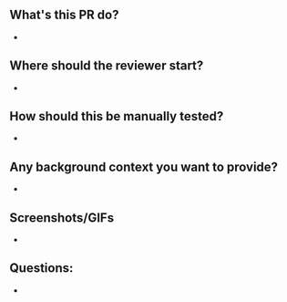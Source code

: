 ## What's this PR do?
-

## Where should the reviewer start?
- 

## How should this be manually tested?
- 

## Any background context you want to provide?
-

## Screenshots/GIFs
- 

## Questions:
-

